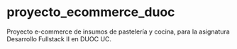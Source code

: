 # proyecto_ecommerce_duoc
Proyecto e-commerce de insumos de pastelería y cocina, para la asignatura Desarrollo Fullstack II en DUOC UC.
